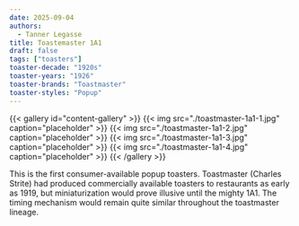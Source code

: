 ```yaml
---
date: 2025-09-04
authors:
  - Tanner Legasse
title: Toastemaster 1A1
draft: false
tags: ["toasters"]
toaster-decade: "1920s"
toaster-years: "1926"
toaster-brands: "Toastmaster"
toaster-styles: "Popup"
---
```

{{< gallery id="content-gallery" >}}
  {{< img src="./toastmaster-1a1-1.jpg" caption="placeholder" >}}
  {{< img src="./toastmaster-1a1-2.jpg" caption="placeholder" >}}
  {{< img src="./toastmaster-1a1-3.jpg" caption="placeholder" >}}
  {{< img src="./toastmaster-1a1-4.jpg" caption="placeholder" >}}
{{< /gallery >}}

This is the first consumer-available popup toasters. Toastmaster (Charles Strite) had produced commercially available toasters to restaurants as early as 1919, but miniaturization would prove illusive until the mighty 1A1. The timing mechanism would remain quite similar throughout the toastmaster lineage.
